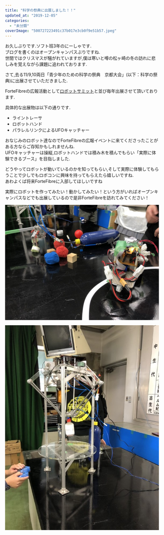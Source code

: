 ```yaml
---
title: "科学の祭典に出展しました！！"
updated_at: "2019-12-05"
categories: 
  - "未分類"
coverImage: "500727223491c37b017e3cb0f9e51b57.jpeg"
---
```


お久しぶりです.ソフト班3年のにーしゃです.  
ブログを書くのはオープンキャンパスぶりですね.  
世間ではクリスマスが騒がれていますが,僕は寒いと噂の松ヶ崎の冬の訪れに悲しみを覚えながら課題に追われております.

さて,去る11/9,10両日「青少年のための科学の祭典　京都大会」(以下：科学の祭典)に出展させていただきました.

ForteFibreの広報活動として[ロボットサミット](https://www.fortefibre.net/blog/?p=3553)と並び毎年出展させて頂いております.

具体的な出展物は以下の通りです.  

- ライントレーサ
- ロボットハンド
- パラレルリンクによるUFOキャッチャー

おなじみのロボット達なのでForteFibreの広報イベントに来てくださったことがある方ならご存知かもしれませんね.  
UFOキャッチャーは操縦,ロボットハンドでは積み木を積んでもらい「実際に体験できるブース」を目指しました.

どうやってロボットが動いているのかを知ってもらい,そして実際に体験してもらうことで少しでもロボコンに興味を持ってもらえたら嬉しいですね.  
あわよくば将来ForteFibreに入部してほしいですね

実際にロボットを作ってみたい！動かしてみたい！という方がいればオープンキャンパスなどでも出展しているので是非ForteFibreを訪れてみてください！

![](images/4544e53008e2e279f5a07bf5445c528b.jpeg)

![](images/500727223491c37b017e3cb0f9e51b57.jpeg)
